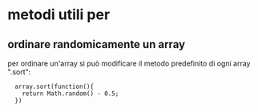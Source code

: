 # metodi utili per

## ordinare randomicamente un array

per ordinare un'array si può modificare il metodo predefinito di ogni array ".sort":

```
  array.sort(function(){
    return Math.random() - 0.5;
  })
```
